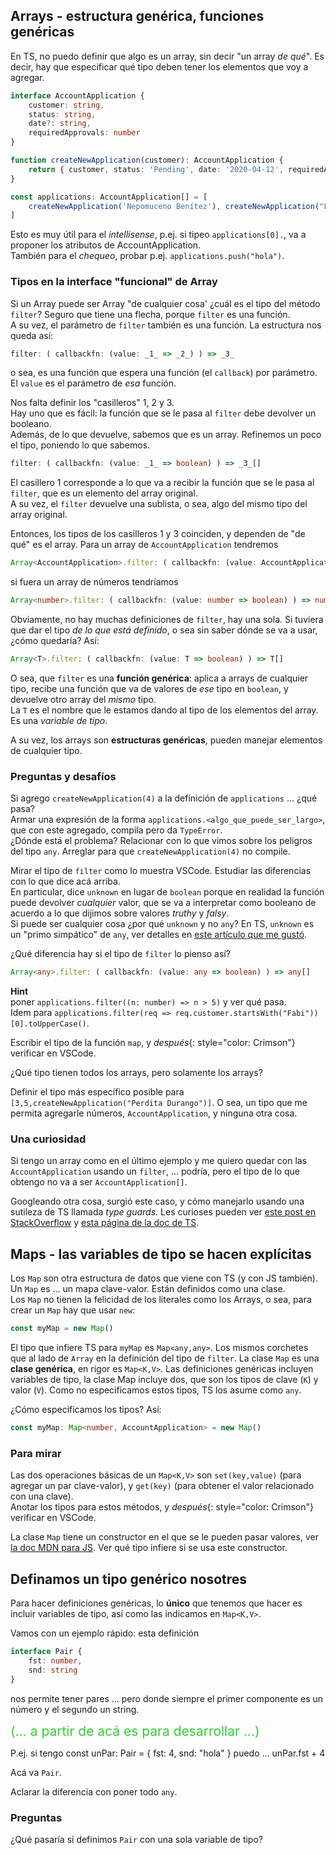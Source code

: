 ## Arrays - estructura genérica, funciones genéricas

En TS, no puedo definir que algo es un array, sin decir "un array _de qué_". Es decir, hay que especificar qué tipo deben tener los elementos que voy a agregar.
``` typescript
interface AccountApplication {
    customer: string,
    status: string,
    date?: string,
    requiredApprovals: number
}

function createNewApplication(customer): AccountApplication {
    return { customer, status: 'Pending', date: '2020-04-12', requiredApprovals: 4 }
}

const applications: AccountApplication[] = [
    createNewApplication('Nepomuceno Benítez'), createNewApplication("Fabiola Luzuriaga")
]
```

Esto es muy útil para el _intellisense_, p.ej. si tipeo `applications[0].`, va a proponer los atributos de AccountApplication.  
También para el _chequeo_, probar p.ej. `applications.push("hola")`.


### Tipos en la interface "funcional" de Array

Si un Array puede ser Array "de cualquier cosa' ¿cuál es el tipo del método `filter`? Seguro que tiene una flecha, porque `filter` es una función.  
A su vez, el parámetro de `filter` también es una función. La estructura nos queda así:
``` typescript
filter: ( callbackfn: (value: _1_ => _2_) ) => _3_
```
o sea, es una función que espera una función (el `callback`) por parámetro. El `value` es el parámetro de _esa_ función.

Nos falta definir los "casilleros" 1, 2 y 3.  
Hay uno que es fácil: la función que se le pasa al `filter` debe devolver un booleano.  
Además, de lo que devuelve, sabemos que es un array.
Refinemos un poco el tipo, poniendo lo que sabemos.
``` typescript
filter: ( callbackfn: (value: _1_ => boolean) ) => _3_[]
```
El casillero 1 corresponde a lo que va a recibir la función que se le pasa al `filter`, que es un elemento del array original.  
A su vez, el `filter` devuelve una sublista, o sea, algo del mismo tipo del array original. 

Entonces, los tipos de los casilleros 1 y 3 coinciden, y dependen de "de qué" es el array. Para un array de `AccountApplication` tendremos
``` typescript
Array<AccountApplication>.filter: ( callbackfn: (value: AccountApplication => boolean) ) => AccountApplication[]
```
si fuera un array de números tendríamos
``` typescript
Array<number>.filter: ( callbackfn: (value: number => boolean) ) => number[]
```

Obviamente, no hay muchas definiciones de `filter`, hay una sola. Si tuviera que dar el tipo _de lo que está definido_, o sea sin saber dónde se va a usar, ¿cómo quedaría? Así:

``` typescript
Array<T>.filter: ( callbackfn: (value: T => boolean) ) => T[]
```

O sea, que `filter` es una **función genérica**: aplica a arrays de cualquier tipo, recibe una función que va de valores de _ese_ tipo en `boolean`, y devuelve otro array del _mismo_ tipo.  
La `T` es el nombre que le estamos dando al tipo de los elementos del array. Es una _variable de tipo_.

A su vez, los arrays son **estructuras genéricas**, pueden manejar elementos de cualquier tipo.


### Preguntas y desafíos

Si agrego `createNewApplication(4)` a la definición de `applications` ... ¿qué pasa?  
Armar una expresión de la forma `applications.<algo_que_puede_ser_largo>`, que con este agregado, compila pero da `TypeError`.  
¿Dónde está el problema? Relacionar con lo que vimos sobre los peligros del tipo `any`. Arreglar para que `createNewApplication(4)` no compile.

Mirar el tipo de `filter` como lo muestra VSCode. Estudiar las diferencias con lo que dice acá arriba.  
En particular, dice `unknown` en lugar de `boolean` porque en realidad la función puede devolver _cualquier_ valor, que se va a interpretar como booleano de acuerdo a lo que dijimos sobre valores _truthy_ y _falsy_.  
Si puede ser cualquier cosa ¿por qué `unknown` y no `any`? En TS, `unknown` es un "primo simpático" de `any`, ver detalles en [este artículo que me gustó](https://mariusschulz.com/blog/the-unknown-type-in-typescript).

¿Qué diferencia hay si el tipo de `filter` lo pienso así?
``` typescript
Array<any>.filter: ( callbackfn: (value: any => boolean) ) => any[]
```
**Hint**  
poner `applications.filter((n: number) => n > 5)` y ver qué pasa.  
Idem para `applications.filter(req => req.customer.startsWith("Fabi"))[0].toUpperCase()`.

Escribir el tipo de la función `map`, y _después_{: style="color: Crimson"} verificar en VSCode.

¿Qué tipo tienen todos los arrays, pero solamente los arrays?

Definir el tipo más específico posible para `[3,5,createNewApplication("Perdita Durango")]`. O sea, un tipo que me permita agregarle números, `AccountApplication`, y ninguna otra cosa.

### Una curiosidad

Si tengo un array como en el último ejemplo y me quiero quedar con las `AccountApplication` usando un `filter`, ... podría, pero el tipo de lo que obtengo no va a ser `AccountApplication[]`.

Googleando otra cosa, surgió este caso, y cómo manejarlo usando una sutileza de TS llamada _type guards_.
Les curioses pueden ver [este post en StackOverflow](https://stackoverflow.com/questions/43010737/way-to-tell-typescript-compiler-array-prototype-filter-removes-certain-types-fro) y [esta página de la doc de TS](https://www.typescriptlang.org/docs/handbook/advanced-types.html#type-guards-and-differentiating-types).

## Maps - las variables de tipo se hacen explícitas

Los `Map` son otra estructura de datos que viene con TS (y con JS también). Un `Map` es ... un mapa clave-valor. Están definidos como una clase.  
Los `Map` no tienen la felicidad de los literales como los Arrays, o sea, para crear un `Map` hay que usar `new`:

``` typescript
const myMap = new Map()
```
El tipo que infiere TS para `myMap` es `Map<any,any>`. Los mismos corchetes que al lado de `Array` en la definición del tipo de `filter`. La clase `Map` es una **clase genérica**, en rigor es `Map<K,V>`. Las definiciones genéricas incluyen variables de tipo, la clase Map incluye dos, que son los tipos de clave (`K`) y valor (`V`). Como no especificamos estos tipos, TS los asume como `any`.

¿Cómo especificamos los tipos? Así:
``` typescript
const myMap: Map<number, AccountApplication> = new Map()
```

### Para mirar
Las dos operaciones básicas de un `Map<K,V>` son `set(key,value)` (para agregar un par clave-valor), y `get(key)` (para obtener el valor relacionado con una clave).  
Anotar los tipos para estos métodos, y _después_{: style="color: Crimson"} verificar en VSCode.

La clase `Map` tiene un constructor en el que se le pueden pasar valores, ver [la doc MDN para JS](https://developer.mozilla.org/en-US/docs/Web/JavaScript/Reference/Global_Objects/Map/Map). Ver qué tipo infiere si se usa este constructor.


## Definamos un tipo genérico nosotres
Para hacer definiciones genéricas, lo **único** que tenemos que hacer es incluir variables de tipo, así como las indicamos en `Map<K,V>`.

Vamos con un ejemplo rápido: esta definición
``` typescript
interface Pair {
    fst: number,
    snd: string
}
```
nos permite tener pares ... pero donde siempre el primer componente es un número y el segundo un string. 

<div style="font-size: 150%; color: LimeGreen">
(... a partir de acá es para desarrollar ...)
</div>

P.ej.  si tengo
const unPar: Pair = { fst: 4, snd: "hola" }
puedo ... unPar.fst + 4

Acá va `Pair`.

Aclarar la diferencia con poner todo `any`.

### Preguntas

¿Qué pasaría si definimos `Pair` con una sola variable de tipo?

